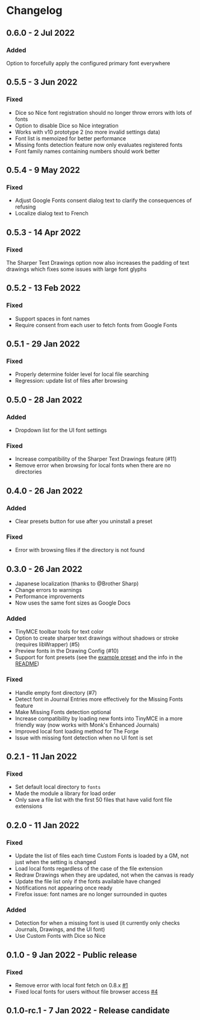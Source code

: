 # Changelog

## 0.6.0 - 2 Jul 2022

### Added

Option to forcefully apply the configured primary font everywhere

## 0.5.5 - 3 Jun 2022

### Fixed

* Dice so Nice font registration should no longer throw errors with lots of fonts
* Option to disable Dice so Nice integration
* Works with v10 prototype 2 (no more invalid settings data)
* Font list is memoized for better performance
* Missing fonts detection feature now only evaluates registered fonts
* Font family names containing numbers should work better

## 0.5.4 - 9 May 2022

### Fixed

* Adjust Google Fonts consent dialog text to clarify the consequences of refusing
* Localize dialog text to French

## 0.5.3 - 14 Apr 2022

### Fixed

The Sharper Text Drawings option now also increases the padding of text drawings which fixes some issues with large font glyphs

## 0.5.2 - 13 Feb 2022

### Fixed

* Support spaces in font names
* Require consent from each user to fetch fonts from Google Fonts

## 0.5.1 - 29 Jan 2022

### Fixed

* Properly determine folder level for local file searching
* Regression: update list of files after browsing

## 0.5.0 - 28 Jan 2022

### Added

* Dropdown list for the UI font settings

### Fixed

* Increase compatibility of the Sharper Text Drawings feature (#11)
* Remove error when browsing for local fonts when there are no directories

## 0.4.0 - 26 Jan 2022

### Added

* Clear presets button for use after you uninstall a preset

### Fixed

* Error with browsing files if the directory is not found

## 0.3.0 - 26 Jan 2022

* Japanese localization (thanks to @Brother Sharp)
* Change errors to warnings
* Performance improvements
* Now uses the same font sizes as Google Docs

### Added

* TinyMCE toolbar tools for text color
* Option to create sharper text drawings without shadows or stroke (requires libWrapper) (#5)
* Preview fonts in the Drawing Config (#10)
* Support for font presets (see the [example preset](https://github.com/arcanistzed/custom-fonts-example-preset) and the info in the [README](https://github.com/arcanistzed/custom-fonts#presets))

### Fixed

* Handle empty font directory (#7)
* Detect font in Journal Entries more effectively for the Missing Fonts feature
* Make Missing Fonts detection optional
* Increase compatibility by loading new fonts into TinyMCE in a more friendly way (now works with Monk's Enhanced Journals)
* Improved local font loading method for The Forge
* Issue with missing font detection when no UI font is set

## 0.2.1 - 11 Jan 2022

### Fixed

* Set default local directory to `fonts`
* Made the module a library for load order
* Only save a file list with the first 50 files that have valid font file extensions

## 0.2.0 - 11 Jan 2022

### Fixed

* Update the list of files each time Custom Fonts is loaded by a GM, not just when the setting is changed
* Load local fonts regardless of the case of the file extension
* Redraw Drawings when they are updated, not when the canvas is ready
* Update the file list only if the fonts available have changed
* Notifications not appearing once ready
* Firefox issue: font names are no longer surrounded in quotes

### Added

* Detection for when a missing font is used (it currently only checks Journals, Drawings, and the UI font)
* Use Custom Fonts with Dice so Nice

## 0.1.0 - 9 Jan 2022 - Public release

### Fixed

* Remove error with local font fetch on 0.8.x [#1](https://github.com/arcanistzed/custom-fonts/issues/1)
* Fixed local fonts for users without file browser access [#4](https://github.com/arcanistzed/custom-fonts/issues/4)

## 0.1.0-rc.1 - 7 Jan 2022 - Release candidate
